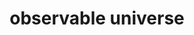 ---
title: "observable universe"
hashtag: observable-universe
layout: hashtag
tags:
  - astronomy
---